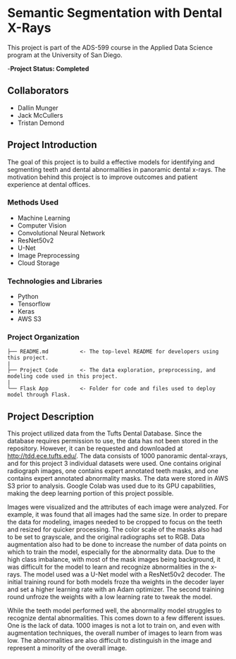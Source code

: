 # Semantic Segmentation with Dental X-Rays

This project is part of the ADS-599 course in the Applied Data Science program at the University of San Diego.

-**Project Status: Completed**

## Collaborators

* Dallin Munger
* Jack McCullers
* Tristan Demond

## Project Introduction

The goal of this project is to build a effective models for identifying and segmenting teeth and dental abnormalities in panoramic dental x-rays. The motivation behind this project is to improve outcomes and patient experience at dental offices. 

### Methods Used

* Machine Learning
* Computer Vision
* Convolutional Neural Network
* ResNet50v2
* U-Net
* Image Preprocessing
* Cloud Storage 

### Technologies and Libraries

* Python
* Tensorflow
* Keras
* AWS S3

### Project Organization

    ├── README.md          <- The top-level README for developers using this project.
    |
    ├── Project Code       <- The data exploration, preprocessing, and modeling code used in this project.
    |
    └── Flask App          <- Folder for code and files used to deploy model through Flask.


## Project Description

This project utilized data from the Tufts Dental Database. Since the database requires permission to use, the data has not been stored in the repository. However, it can be requested and downloaded at http://tdd.ece.tufts.edu/. The data consists of 1000 panoramic dental-xrays, and for this project 3 individual datasets were used. One contains original radiograph images, one contains expert annotated teeth masks, and one contains expert annotated abnormality masks. The data were stored in AWS S3 prior to analysis. Google Colab was used due to its GPU capabilities, making the deep learning portion of this project possible.

Images were visualized and the attributes of each image were analyzed. For example, it was found that all images had the same size. In order to prepare the data for modeling, images needed to be cropped to focus on the teeth and resized for quicker processing. The color scale of the masks also had to be set to grayscale, and the original radiographs set to RGB. Data augmentation also had to be done to increase the number of data points on which to train the model, especially for the abnormality data. Due to the high class imbalance, with most of the mask images being background, it was difficult for the model to learn and recognize abnormalities in the x-rays. The model used was a U-Net model with a ResNet50v2 decoder. The initial training round for both models froze tha weights in the decoder layer and set a higher learning rate with an Adam optimizer. The second training round unfroze the weights with a low learning rate to tweak the model.

While the teeth model performed well, the abnormality model struggles to recognize dental abnormalities. This comes down to a few different issues. One is the lack of data. 1000 images is not a lot to train on, and even with augmentation techniques, the overall number of images to learn from was low. The abnormalities are also difficult to distinguish in the image and represent a minority of the overall image. 
